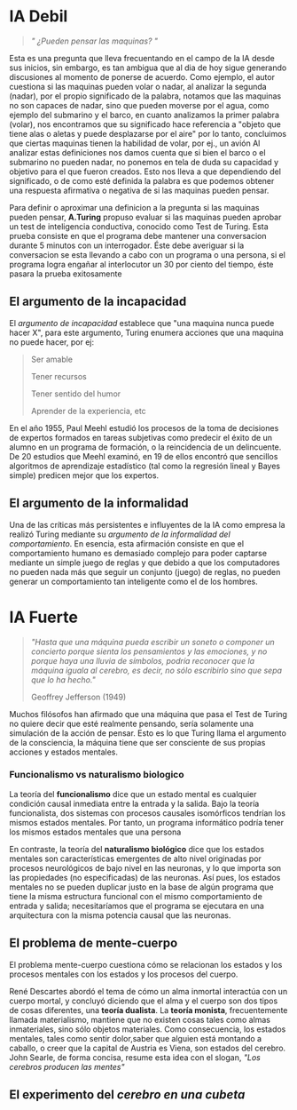 # IA Debil

> *" ¿Pueden pensar las maquinas? "*

Esta es una pregunta que lleva frecuentando en el campo de la IA desde sus inicios, sin embargo, es tan ambigua que al dia de hoy sigue generando discusiones al momento de ponerse de acuerdo.
Como ejemplo, el autor cuestiona si las maquinas pueden volar o nadar, al analizar la segunda (nadar), por el propio significado de la palabra, notamos que las maquinas no son capaces de nadar, sino que pueden moverse por el agua, como ejemplo del submarino y el barco, en cuanto analizamos la primer palabra (volar), nos encontramos que su significado hace referencia a "objeto que tiene alas o aletas y puede desplazarse por el aire" por lo tanto, concluimos que ciertas maquinas tienen la habilidad de volar, por ej., un avión
Al analizar estas definiciones nos damos cuenta que si bien el barco o el submarino no pueden nadar, no ponemos en tela de duda su capacidad y objetivo para el que fueron creados. Esto nos lleva a que dependiendo del significado, o de como esté definida la palabra es que podemos obtener una respuesta afirmativa o negativa de si las maquinas pueden pensar.

Para definir o aproximar una definicion a la pregunta si las maquinas pueden pensar, **A.Turing** propuso evaluar si las maquinas pueden aprobar un test de inteligencia conductiva, conocido como Test de Turing.
Esta prueba consiste en que el programa debe mantener una conversacion durante 5 minutos con un interrogador. Éste debe averiguar si la conversacion se esta llevando a cabo con un programa o una persona, si el programa logra engañar al interlocutor un 30 por ciento del tiempo, éste pasara la prueba exitosamente

## El argumento de la incapacidad

El *argumento de incapacidad* establece que "una maquina nunca puede hacer X",
para este argumento, Turing enumera acciones que una maquina no puede hacer, por ej:

> Ser amable
> 
> Tener recursos
>
> Tener sentido del humor
>
> Aprender de la experiencia, 
> etc

En el año 1955, Paul Meehl estudió los procesos de la toma de decisiones de expertos formados en tareas subjetivas como predecir el éxito de un alumno en un programa de formación, o la reincidencia de un delincuente. De 20 estudios que Meehl examinó, en 19 de ellos encontró que sencillos algoritmos de aprendizaje estadístico (tal como la regresión lineal y Bayes simple) predicen mejor que los expertos.

## El argumento de la informalidad

Una de las críticas más persistentes e influyentes de la IA como empresa la realizó Turing mediante su *argumento de la informalidad del comportamiento*. En esencia, esta afirmación consiste en que el comportamiento humano es demasiado complejo para poder captarse mediante un simple juego de reglas y que debido a que los computadores no pueden nada más que seguir un conjunto (juego) de reglas, no pueden generar un comportamiento tan inteligente como el de los hombres.

# IA Fuerte

> *"Hasta que una máquina pueda escribir un soneto o componer un concierto porque sienta los pensamientos y las emociones, y no porque haya una lluvia de símbolos, podría reconocer que la máquina iguala al cerebro, es decir, no sólo escribirlo sino que sepa que lo ha hecho."*
>  
> Geoffrey Jefferson (1949)

Muchos filósofos han afirmado que una máquina que pasa el Test de Turing no quiere decir que esté realmente pensando, sería solamente una simulación de la acción de pensar. Esto es lo que Turing llama el argumento de la consciencia, la máquina tiene que ser consciente de sus propias acciones y estados mentales.
### Funcionalismo vs naturalismo biologico

La teoría del **funcionalismo** dice que un estado mental es cualquier condición causal inmediata entre la entrada y la salida. Bajo la teoría funcionalista, dos sistemas con procesos causales isomórficos tendrían los mismos estados mentales. Por tanto, un programa informático podría tener los mismos estados mentales que una persona

En contraste, la teoría del **naturalismo biológico** dice que los estados mentales son características emergentes de alto nivel originadas por procesos neurológicos de bajo nivel en las neuronas, y lo que importa son las propiedades (no especificadas) de las neuronas. 
Así pues, los estados mentales no se pueden duplicar justo en la base de algún programa que tiene la misma estructura funcional con el mismo comportamiento de entrada y salida; necesitaríamos que el programa se ejecutara en una arquitectura con la misma potencia causal que las neuronas.

## El problema de mente-cuerpo

El problema mente-cuerpo cuestiona cómo se relacionan los estados y los procesos mentales con los estados y los procesos del cuerpo.

René Descartes abordó el tema de cómo un alma inmortal interactúa con un cuerpo mortal, y concluyó diciendo que el alma y el cuerpo son dos tipos de cosas diferentes, una **teoría dualista**. La **teoría monista**, frecuentemente llamada materialismo, mantiene que no existen cosas tales como almas inmateriales, sino sólo objetos materiales. 
Como consecuencia, los estados mentales, tales como sentir dolor,saber que alguien está montando a caballo, o creer que la capital de Austria es Viena, son estados del cerebro. 
John Searle, de forma concisa, resume esta idea con el slogan, *"Los cerebros producen las mentes"*

## El experimento del *cerebro en una cubeta*

